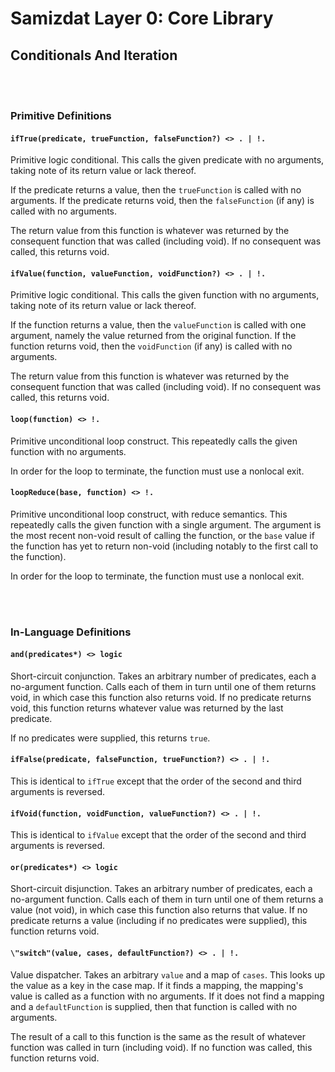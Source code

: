 Samizdat Layer 0: Core Library
==============================

Conditionals And Iteration
--------------------------

<br><br>
### Primitive Definitions

#### `ifTrue(predicate, trueFunction, falseFunction?) <> . | !.`

Primitive logic conditional. This calls the given predicate with no
arguments, taking note of its return value or lack thereof.

If the predicate returns a value, then the `trueFunction` is called
with no arguments. If the predicate returns void, then the
`falseFunction` (if any) is called with no arguments.

The return value from this function is whatever was returned by the
consequent function that was called (including void). If no consequent
was called, this returns void.

#### `ifValue(function, valueFunction, voidFunction?) <> . | !.`

Primitive logic conditional. This calls the given function with no
arguments, taking note of its return value or lack thereof.

If the function returns a value, then the `valueFunction` is called
with one argument, namely the value returned from the original
function. If the function returns void, then the `voidFunction` (if
any) is called with no arguments.

The return value from this function is whatever was returned by the
consequent function that was called (including void). If no consequent
was called, this returns void.

#### `loop(function) <> !.`

Primitive unconditional loop construct. This repeatedly calls the given
function with no arguments.

In order for the loop to terminate, the function must use a nonlocal exit.

#### `loopReduce(base, function) <> !.`

Primitive unconditional loop construct, with reduce semantics. This repeatedly
calls the given function with a single argument. The argument is the
most recent non-void result of calling the function, or the `base` value
if the function has yet to return non-void (including notably to the first
call to the function).

In order for the loop to terminate, the function must use a nonlocal exit.


<br><br>
### In-Language Definitions

#### `and(predicates*) <> logic`

Short-circuit conjunction. Takes an arbitrary number of predicates,
each a no-argument function. Calls each of them in turn until one of
them returns void, in which case this function also returns
void. If no predicate returns void, this function returns whatever
value was returned by the last predicate.

If no predicates were supplied, this returns `true`.

#### `ifFalse(predicate, falseFunction, trueFunction?) <> . | !.`

This is identical to `ifTrue` except that the order of the second
and third arguments is reversed.

#### `ifVoid(function, voidFunction, valueFunction?) <> . | !.`

This is identical to `ifValue` except that the order of the second
and third arguments is reversed.

#### `or(predicates*) <> logic`

Short-circuit disjunction. Takes an arbitrary number of predicates,
each a no-argument function. Calls each of them in turn until one of
them returns a value (not void), in which case this function also returns
that value. If no predicate returns a value (including if no
predicates were supplied), this function returns void.

#### `\"switch"(value, cases, defaultFunction?) <> . | !.`

Value dispatcher. Takes an arbitrary `value` and a map of `cases`. This
looks up the value as a key in the case map. If it finds a mapping, the
mapping's value is called as a function with no arguments. If it does not
find a mapping and a `defaultFunction` is supplied, then that function is
called with no arguments.

The result of a call to this function is the same as the result of whatever
function was called in turn (including void). If no function was called,
this function returns void.
